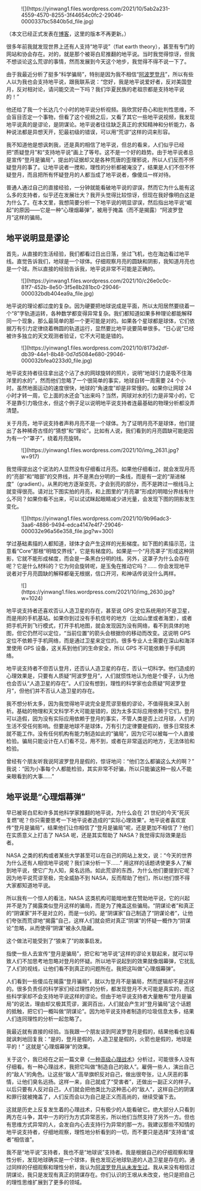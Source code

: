 <figure class="wp-block-image">![](https://yinwang1.files.wordpress.com/2021/10/5ab2a231-4559-4570-8255-3f44654c0fc2-29046-0000337bc5840b5d_file.jpg)</figure>

（本文已经正式发表在[博客](http://www.yinwang.org/blog-cn/2021/10/06/flat-earth-theory)，这里的版本不再更新。）

很多年前我就发现世界上还有人支持“地平说”（flat earth theory），甚至有专门的网站和协会存在。对的，就是那个被哥白尼推翻的地平说。当时我觉得惊讶，但我不想谈论这么荒谬的事情，然而发展到今天这个地步，我觉得不得不说一下了。

由于我最近分析了挺多“科学骗局”，特别是因为我不相信“[阿波罗登月](http://www.yinwang.org/blog-cn/2021/07/24/apollo)”，所以有些人以为我也会支持地平说，跟我联系说：“您好，我是地平说爱好者，反对美国登月，反对相对论，请问能交流一下吗？我们华夏民族的老祖宗都是支持地平说的！”

他还给了我一个长达几个小时的地平说分析视频。我欣赏好奇心和批判性思维，不会盲目否定一个事物，但看了这个视频之后，又看了其它一些地平说视频，我发现地平说真的是谬论，是阴谋论。地平说者往往缺乏真正的求知精神和分析能力，各种说法都是异想天开，犯最初级的错误，可以用“荒谬”这样的词来形容。

我不知道他是想讽刺我，还是真的相信了地平说，但总的看来，人们似乎已经把“质疑登月”和“支持地平说”画上了等号。这不是一个好的趋势。由于地平说者总是宣传“登月是骗局”，提出的证据却又是各种荒唐的歪理邪说，所以人们反而不怀疑登月的事了。让地平说者一搅和，理性的分析都被淹没了，结果是人们不但不怀疑登月，而且把所有怀疑登月的人都当成了地平说者，像傻瓜一样对待。

普通人通过自己的直接经验，一分钟就能看破地平说的谬误，然而它为什么能有这么多的支持者，似乎还在发展壮大？我开头觉得比较惊讶，但现在我好像明白这是为什么了。在本文里，我想简要分析一下地平说的明显谬误，然后指出地平说“崛起”的原因——它是一种“心理烟幕弹”，被用于掩盖（而不是揭露）“阿波罗登月”这样的骗局。

## **地平说明显是谬论**

首先，从直接的生活经验，我们都看过日出日落，坐过飞机，也在海边看过地平线。直觉告诉我们，地球是一个球体。仔细观察月亮的圆缺和阴影，我知道月亮也是一个球。所以直接的经验告诉我，地平说非常不可能是正确的。

<figure class="wp-block-image">![](https://yinwang1.files.wordpress.com/2021/10/c26e0c0c-81f7-452b-8e50-3f5e8b281bc0-29046-000032bdb404ea9a_file.jpg)</figure>

地平说的理论都过度的复杂。因为硬要把地球说成是平面，所以太阳居然要绕着一个“8”字轨道运转，各种数学都变得异常复杂。我们都知道如果多种理论都能解释同一个现象，那么最简单的那一个更可能是对的。如果各个星球都是球体，它们依据万有引力定律绕着椭圆的轨道运行，显然要比地平说要简单很多。“日心说”已经被许多独立的天文观测者验证，它不大可能是错的。

<figure class="wp-block-image">![](https://yinwang1.files.wordpress.com/2021/10/8173d2df-db39-44e1-8b48-0d7d5084e680-29046-000032bfea0233d0_file.jpg)</figure>

地平说支持者往往拿出这个沾了水的网球旋转的照片，说明“地球引力是吸不住海洋里的水的”，然而他们忽略了一个很简单的事实，地球自转一周需要 24 个小时。虽然地面运动的速度很快，地球的“角速度”却是非常慢的。如果你让网球 24 小时才转一周，它上面的水还会飞出来吗？当然，网球对水的引力是非常小的，它不是靠引力吸住水，但这个例子足以说明地平说支持者连最基础的物理分析都没弄清楚。

关于月亮，地平说支持者声称月亮不是一个球体。为了证明月亮不是球体，他们提出了各种稀奇古怪的“猜想”和“理论”。比如有人说，我们看到的月亮圆缺可能是因为有一个“罩子”，绕着月亮旋转。

<figure class="wp-block-image size-large">![](https://yinwang1.files.wordpress.com/2021/10/img_2631.jpg?w=917)</figure>

我觉得提出这个说法的人显然没有仔细看过月亮。如果他仔细看过，就会发现月亮的“亮部”和“暗部”的交界线，并不是黑白分明的一条线，而是有一定的“渐进梯度”（gradient）。从黑的地方逐渐变亮，才会到亮的部分，而不是跨过一根线马上就变得很亮。请对比下图实拍的月亮，和上图里的“月亮罩”形成的明暗分界线有什么不同？如果你看不出来，可以试试眯起眼睛减少进光量，会发现下图的阴影发生变化。

<div class="wp-block-image">

<figure class="aligncenter size-medium">![](https://yinwang1.files.wordpress.com/2021/10/9b96adc3-3aa6-4886-9494-edca4147e4f7-29046-000032e96a56e358_file.jpg?w=300)</figure>

</div>

学过基础素描的人都知道，球体才会产生这样的光影梯度。如下图的素描示范，注意看“Core”那根“明暗交界线”，它是有梯度的。如果是一个“月亮罩子”形成这种阴影，它就不能形成梯度，而会是一条黑白分明的线。另外，这罩子为什么会存在呢？它是什么材料的？它为何会旋转呢，是玉兔在推动它吗？…… 你会发现地平说者对于月亮圆缺的解释都毫无根据，信口开河，和神话传说没什么两样。

<figure class="wp-block-image size-large">![](https://yinwang1.files.wordpress.com/2021/10/img_2630.jpg?w=1024)</figure>

地平说支持者还喜欢否认人造卫星的存在，甚至说 GPS 定位系统用的不是卫星，而是用的手机基站。如果你到过没有手机信号的地方（比如山里或者海里），或者把手机开到飞行模式，打开手机地图，就会发现因为没有网络，看不到具体的地图，但它仍然可以定位，“当前位置”的箭头会根据你的移动而改变。这说明 GPS 定位不依赖于手机网络，而是通过卫星来定位的。很多专业人士需要在深山和海洋里使用 GPS 设备，这关系到他们的生命安全，所以 GPS 不可能依赖于手机网络。

地平说支持者不但否认登月，还否认人造卫星的存在，否认一切科学。他们造成的心理效果是，只要有人质疑“阿波罗登月”，人们就惯性地认为他是个傻子，认为他也会否认“人造卫星的存在”。人们没有想到，理性的科学家也会质疑“阿波罗登月”，但他们并不否认人造卫星的存在。

我不想分析太多，因为我觉得地平说完全是荒谬至极的谬论，不值得我来深入剖析。基础的物理和天文科学不大可能是错的，因为太多实际应用依赖于它们。登月可以造假，因为没有实际应用依赖于登月的事实，不管人类是否上过月球，人们的生活不受任何影响。但要是地球不是球体，万有引力定律要是假的，很多日常技术就不能工作。没有任何机构有能力制造如此的“骗局”，因为它可以被每一个人直接检验。骗局只能设计在人们看不见，用不到，或者在非常遥远的地方，无法体验和检验。

曾经有个朋友听我说阿波罗登月是假的，惊讶地问：“他们怎么都骗这么大的啊？” 我说：“因为小事每个人都能检验，其实非常不好骗，所以只能骗这种一般人不能亲眼看到的大事……”

## **地平说是“心理烟幕弹”**

早已被哥白尼和许多其他科学家推翻的地平说，为什么会在 21 世纪的今天“死灰复燃”呢？你只需要思考一下地平说者造成的“实际心理效果”。地平说者喜欢宣传“登月是骗局”，结果他们让你相信了“登月是骗局”呢，还是更加不相信了？他们在实质意义上打击了 NASA 呢，还是其实帮助了 NASA？我觉得实际效果是后者。

NASA 之类的机构或者某些大学甚至可以在自己的网站上发文，说：“今天的世界为什么还有人相信地平说呢？我们来分析一下……” 用这样的话题诱使更多人了解到地平说，使它广为人知，臭名远扬。如此荒谬的东西，为什么他们要提到它呢？因为地平说荒谬至极，完全威胁不到 NASA，反而帮助了他们，所以他们恨不得大家都知道地平说。

所以我有一个惊人的看法，NASA 这类机构可能暗地里在赞助地平说，它的兴起并不是为了揭露类似登月这样的骗局，而是为了掩盖这些骗局。“阴谋论者”和真正的“阴谋家”并不是对立的，而是一伙的。是“阴谋家”自己制造了“阴谋论者”，让他们夸张而荒谬地“揭露”自己，这样人们就会把对真正“阴谋”的怀疑一概作为“阴谋论”忽略，从而使得“阴谋”被永久隐藏。

这个做法可能受到了“狼来了”的故事启发。

指使一些人去宣传“登月是骗局”，把它和“地平说”这样的谬论关联起来，就可以导致人们不加思考地忽略对登月的怀疑。所以地平说起到的效果就像烟幕弹，它扰乱了人们的视线，让他们看不到真正的问题所在。我把这叫做“心理烟幕弹”。

人们看到一些傻瓜在揭露“登月骗局”，就以为登月不是骗局，然而逻辑却不是这样的。很多负责任的科学家们经过理性的分析，都发现登月不大可能是真实的，而这些科学家却不会支持地平说这样的谬论。但由于地平说支持者大量散布“登月是骗局”的说法，理由却又极其荒谬，漏洞百出，人们就会产生对“登月骗局”这个话题的抵触，把它们一概叫做“阴谋论”。因为地平说支持者制造的垃圾信息太多，结果人们连同理性的分析一起忽略了。

我最近就有直接的经验。当我跟一个朋友谈到阿波罗登月是假的，结果他看也没看就讽刺地回复我：“是的，登月是假的，人造卫星是假的，火箭也是假的，地球是平的！” 这就是“心理烟幕弹”的效果。

关于这个，我已经在之前一篇文章《[一种高级心理战术](https://yinwang1.wordpress.com/2021/07/21/advanced-psychop/)》分析过，可能很多人没有仔细看。有一种心理战术，我把它叫做“制造自己的敌人”。雇佣一些人，演出自己的“敌人”的角色。让这些“敌人”高举旗帜反对自己，做出很夸张，让人厌恶的事情，让他们臭名远扬。这样一来，自己就成了“受害者”，还做出一副正义的样子。以后只要有人反对自己，人们就会把他类比为这种恶心的“敌人”，这样自己的阴谋和罪行就被掩盖了，人们反而会以为自己是正义而高尚的，继续受骗下去。

这就是历史上反复发生着的心理战术，只有极少的人能看破它。绝大部分人只看到两方在斗争，其中一方的行为方式异常恶劣，所以他们当然支持了另外一方。但也有思维方式异常的人，会发自内心去支持行为异常的那一方。我建议那些不知情的地平说支持者，仔细地观察，理性地分析看到的一切，而不要只是选择“支持谁”或者“相信谁”。

我不是“地平说”支持者，我也不是“地球说”支持者。我是根据自己的仔细观察和理性分析，发现地球确实是一个球体，我也发现近地球轨道的人造卫星是存在的。通过同样的仔细观察和理性分析，我认为[阿波罗登月从未发生过](http://www.yinwang.org/blog-cn/2021/07/24/apollo)。我从来没有相信过阴谋论，我只是发现有真正的阴谋存在。你们认识的王垠从未改变，他只是把自己的理性思维扩展到了更多的领域。
